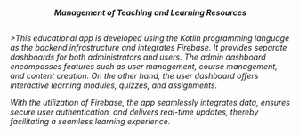 
<h4 align='center'> <i><h>Management of Teaching and Learning Resources</h4> 
 
## 
<h6 >>This educational app is developed using the Kotlin programming language as the backend infrastructure and integrates Firebase. It provides separate dashboards for both administrators and users. The admin dashboard encompasses features such as user management, course management, and content creation. On the other hand, the user dashboard offers interactive learning modules, quizzes, and assignments.

With the utilization of Firebase, the app seamlessly integrates data, ensures secure user authentication, and delivers real-time updates, thereby facilitating a seamless learning experience.</h6>
